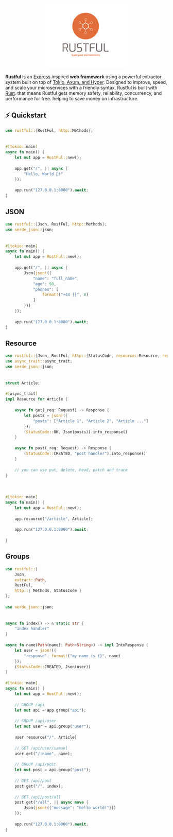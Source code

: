 <p align="center">
  <a href="https://github.com/rustful-rs/rustful">
    <img alt="Fiber" height="200" src="./img/logo.png">
  </a>
  <br>
</p>

<p>
<b>Rustful</b> is an <a href="https://github.com/expressjs/express">Express</a> inspired <b>web framework</b> using a powerful extractor system built on top of <a href="https://tokio.rs/">Tokio, Axum, and Hyper</a>. Designed to improve, speed, and scale your microservices with a friendly syntax, Rustful is built with <a href="https://www.rust-lang.org/">Rust</a>. that means Rustful gets memory safety, reliability, concurrency, and performance for free. helping to save money on infrastructure.
</p>

## ⚡️ Quickstart

```rust
use rustful::{RustFul, http::Methods};


#[tokio::main]
async fn main() {
    let mut app = RustFul::new();

    app.get("/", || async {
        "Hello, World 👋!"
    });

    app.run("127.0.0.1:8000").await;
}
```

## JSON

```rust
use rustful::{Json, RustFul, http::Methods};
use serde_json::json;


#[tokio::main]
async fn main() {
    let mut app = RustFul::new();

    app.get("/", || async {
        Json(json!({
            "name": "full_name",
            "age": 98,
            "phones": [
                format!("+44 {}", 8)
            ]
        }))
    });

    app.run("127.0.0.1:8000").await;
}
```

## Resource

```rust
use rustful::{Json, RustFul, http::{StatusCode, resource::Resource, response::Response}, Request, IntoResponse};
use async_trait::async_trait;
use serde_json::json;


struct Article;

#[async_trait]
impl Resource for Article {

    async fn get(_req: Request) -> Response {
        let posts = json!({
            "posts": ["Article 1", "Article 2", "Article ..."]
        });
        (StatusCode::OK, Json(posts)).into_response()
    }

    async fn post(_req: Request) -> Response {
        (StatusCode::CREATED, "post handler").into_response()
    }

    // you can use put, delete, head, patch and trace
}



#[tokio::main]
async fn main() {
    let mut app = RustFul::new();

    app.resource("/article", Article);

    app.run("127.0.0.1:8000").await;

}
```

## Groups


```rust
use rustful::{
    Json,
    extract::Path,
    RustFul,
    http::{ Methods, StatusCode }
};

use serde_json::json;


async fn index() -> &'static str {
    "index handler"
}

async fn name(Path(name): Path<String>) -> impl IntoResponse {
    let user = json!({
        "response": format!("my name is {}", name)
    });
    (StatusCode::CREATED, Json(user))
}

#[tokio::main]
async fn main() {
    let mut app = RustFul::new();

    // GROUP /api
    let mut api = app.group("api");

    // GROUP /api/user
    let mut user = api.group("user");

    user.resource("/", Article)

    // GET /api/user/samuel
    user.get("/:name", name);

    // GROUP /api/post
    let mut post = api.group("post");

    // GET /api/post
    post.get("/", index);

    // GET /api/post/all
    post.get("/all", || async move {
        Json(json!({"message": "hello world!"}))
    });

    app.run("127.0.0.1:8000").await;
}
```
